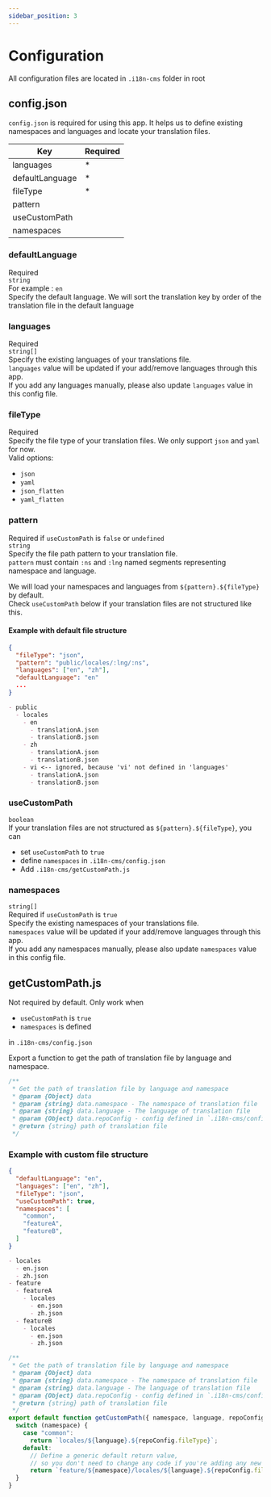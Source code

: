 ```yaml
---
sidebar_position: 3
---
```


# Configuration

All configuration files are located in `.i18n-cms` folder in root

## config.json
`config.json` is required for using this app. It helps us to define existing namespaces and languages and locate your translation files. 

| Key             | Required  |
|-----------------|-----------|
| languages       | *         |
| defaultLanguage | *         |
| fileType        | *         |
| pattern         |           |
| useCustomPath   |           |
| namespaces      |           |

### defaultLanguage
Required <br/>
`string` <br/>
For example : `en`<br/>
Specify the default language.
We will sort the translation key by order of the translation file in the default language

### languages
Required <br/>
`string[]` <br/>
Specify the existing languages of your translations file.<br/>
`languages` value will be updated if your add/remove languages through this app.<br/>
If you add any languages manually, please also update `languages` value in this config file.

### fileType
Required <br/>
Specify the file type of your translation files. We only support `json` and `yaml` for now. <br/>
Valid options:
- `json`
- `yaml`
- `json_flatten`
- `yaml_flatten`

### pattern
Required if `useCustomPath` is `false` or `undefined`<br/>
`string`<br/>
Specify the file path pattern to your translation file. <br/>
`pattern` must contain `:ns` and `:lng` named segments representing namespace and language.

We will load your namespaces and languages from `${pattern}.${fileType}` by default.<br/>
Check `useCustomPath` below if your translation files are not structured like this.

#### Example with default file structure

```json title=".i18n-cms/config.json"
{
  "fileType": "json",
  "pattern": "public/locales/:lng/:ns",
  "languages": ["en", "zh"],
  "defaultLanguage": "en"
  ...
}
```

```md title="File structure:"
- public
  - locales
    - en
      - translationA.json
      - translationB.json
    - zh
      - translationA.json
      - translationB.json
    - vi <-- ignored, because 'vi' not defined in 'languages'
      - translationA.json
      - translationB.json
```

### useCustomPath
`boolean` <br/>
If your translation files are not structured as `${pattern}.${fileType}`, you can 
- set `useCustomPath` to `true`
- define `namespaces` in `.i18n-cms/config.json`
- Add `.i18n-cms/getCustomPath.js`


### namespaces
`string[]`  <br/>
Required if `useCustomPath` is `true`<br/>
Specify the existing namespaces of your translations file.<br/>
`namespaces` value will be updated if your add/remove languages through this app.<br/>
If you add any namespaces manually, please also update `namespaces` value in this config file.


## getCustomPath.js
Not required by default. Only work when
- `useCustomPath` is `true`
- `namespaces` is defined

in `.i18n-cms/config.json`

Export a function to get the path of translation file by language and namespace.
```js title='.i18n-cms/getCustomPath.js'
/** 
 * Get the path of translation file by language and namespace
 * @param {Object} data
 * @param {string} data.namespace - The namespace of translation file
 * @param {string} data.language - The language of translation file
 * @param {Object} data.repoConfig - config defined in `.i18n-cms/config.json`
 * @return {string} path of translation file
 */
```

### Example with custom file structure

```json title=".i18n-cms/config.json"
{
  "defaultLanguage": "en",
  "languages": ["en", "zh"],
  "fileType": "json",
  "useCustomPath": true,
  "namespaces": [
    "common",
    "featureA",
    "featureB",
  ]
}
```

```md title="File structure:"
- locales
  - en.json
  - zh.json
- feature
  - featureA
    - locales
      - en.json
      - zh.json
  - featureB
    - locales
      - en.json
      - zh.json
```
```js title='.i18n-cms/getCustomPath.js'
/** 
 * Get the path of translation file by language and namespace
 * @param {Object} data
 * @param {string} data.namespace - The namespace of translation file
 * @param {string} data.language - The language of translation file
 * @param {Object} data.repoConfig - config defined in `.i18n-cms/config.json`
 * @return {string} path of translation file
 */
export default function getCustomPath({ namespace, language, repoConfig }) {
  switch (namespace) {
    case "common":
      return `locales/${language}.${repoConfig.fileType}`;
    default:
      // Define a generic default return value, 
      // so you don't need to change any code if you're adding any new feature
      return `feature/${namespace}/locales/${language}.${repoConfig.fileType}`;
  }
}
```

